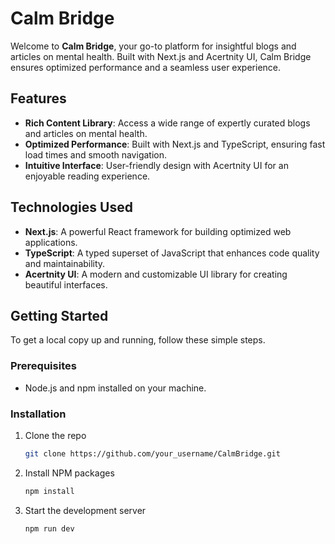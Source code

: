 # Calm Bridge

Welcome to **Calm Bridge**, your go-to platform for insightful blogs and articles on mental health. Built with Next.js and Acertnity UI, Calm Bridge ensures optimized performance and a seamless user experience.

## Features

- **Rich Content Library**: Access a wide range of expertly curated blogs and articles on mental health.
- **Optimized Performance**: Built with Next.js and TypeScript, ensuring fast load times and smooth navigation.
- **Intuitive Interface**: User-friendly design with Acertnity UI for an enjoyable reading experience.

## Technologies Used

- **Next.js**: A powerful React framework for building optimized web applications.
- **TypeScript**: A typed superset of JavaScript that enhances code quality and maintainability.
- **Acertnity UI**: A modern and customizable UI library for creating beautiful interfaces.

## Getting Started

To get a local copy up and running, follow these simple steps.

### Prerequisites

- Node.js and npm installed on your machine.

### Installation

1. Clone the repo
   ```sh
   git clone https://github.com/your_username/CalmBridge.git

2. Install NPM packages
   ```sh
   npm install

3. Start the development server

   ```sh
   npm run dev

